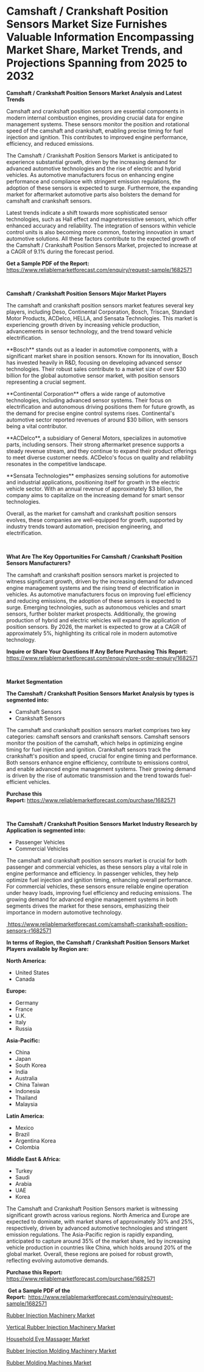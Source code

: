 <p><h1>Camshaft / Crankshaft Position Sensors Market Size Furnishes Valuable Information Encompassing Market Share, Market Trends, and Projections Spanning from 2025 to 2032</h1></p><p><strong>Camshaft / Crankshaft Position Sensors Market Analysis and Latest Trends</strong></p>
<p><p>Camshaft and crankshaft position sensors are essential components in modern internal combustion engines, providing crucial data for engine management systems. These sensors monitor the position and rotational speed of the camshaft and crankshaft, enabling precise timing for fuel injection and ignition. This contributes to improved engine performance, efficiency, and reduced emissions.</p><p>The Camshaft / Crankshaft Position Sensors Market is anticipated to experience substantial growth, driven by the increasing demand for advanced automotive technologies and the rise of electric and hybrid vehicles. As automotive manufacturers focus on enhancing engine performance and compliance with stringent emission regulations, the adoption of these sensors is expected to surge. Furthermore, the expanding market for aftermarket automotive parts also bolsters the demand for camshaft and crankshaft sensors.</p><p>Latest trends indicate a shift towards more sophisticated sensor technologies, such as Hall effect and magnetoresistive sensors, which offer enhanced accuracy and reliability. The integration of sensors within vehicle control units is also becoming more common, fostering innovation in smart automotive solutions. All these factors contribute to the expected growth of the Camshaft / Crankshaft Position Sensors Market, projected to increase at a CAGR of 9.1% during the forecast period.</p></p>
<p><strong>Get a Sample PDF of the Report:&nbsp;</strong> <a href="https://www.reliablemarketforecast.com/enquiry/request-sample/1682571?utm_campaign=1197&utm_medium=2&utm_source=Github&utm_content=ia&utm_term=26032025&utm_id=camshaft-crankshaft-position-sensors">https://www.reliablemarketforecast.com/enquiry/request-sample/1682571</a></p>
<p>&nbsp;</p>
<p><strong>Camshaft / Crankshaft Position Sensors Major Market Players</strong></p>
<p><p>The camshaft and crankshaft position sensors market features several key players, including Deso, Continental Corporation, Bosch, Triscan, Standard Motor Products, ACDelco, HELLA, and Sensata Technologies. This market is experiencing growth driven by increasing vehicle production, advancements in sensor technology, and the trend toward vehicle electrification.</p><p>**Bosch** stands out as a leader in automotive components, with a significant market share in position sensors. Known for its innovation, Bosch has invested heavily in R&D, focusing on developing advanced sensor technologies. Their robust sales contribute to a market size of over $30 billion for the global automotive sensor market, with position sensors representing a crucial segment.</p><p>**Continental Corporation** offers a wide range of automotive technologies, including advanced sensor systems. Their focus on electrification and autonomous driving positions them for future growth, as the demand for precise engine control systems rises. Continental's automotive sector reported revenues of around $30 billion, with sensors being a vital contributor.</p><p>**ACDelco**, a subsidiary of General Motors, specializes in automotive parts, including sensors. Their strong aftermarket presence supports a steady revenue stream, and they continue to expand their product offerings to meet diverse customer needs. ACDelco's focus on quality and reliability resonates in the competitive landscape.</p><p>**Sensata Technologies** emphasizes sensing solutions for automotive and industrial applications, positioning itself for growth in the electric vehicle sector. With an annual revenue of approximately $3 billion, the company aims to capitalize on the increasing demand for smart sensor technologies.</p><p>Overall, as the market for camshaft and crankshaft position sensors evolves, these companies are well-equipped for growth, supported by industry trends toward automation, precision engineering, and electrification.</p></p>
<p>&nbsp;</p>
<p><strong>What Are The Key Opportunities For Camshaft / Crankshaft Position Sensors Manufacturers?</strong></p>
<p><p>The camshaft and crankshaft position sensors market is projected to witness significant growth, driven by the increasing demand for advanced engine management systems and the rising trend of electrification in vehicles. As automotive manufacturers focus on improving fuel efficiency and reducing emissions, the adoption of these sensors is expected to surge. Emerging technologies, such as autonomous vehicles and smart sensors, further bolster market prospects. Additionally, the growing production of hybrid and electric vehicles will expand the application of position sensors. By 2026, the market is expected to grow at a CAGR of approximately 5%, highlighting its critical role in modern automotive technology.</p></p>
<p><strong>Inquire or Share Your Questions If Any Before Purchasing This Report:</strong> <a href="https://www.reliablemarketforecast.com/enquiry/pre-order-enquiry/1682571?utm_campaign=1197&utm_medium=2&utm_source=Github&utm_content=ia&utm_term=26032025&utm_id=camshaft-crankshaft-position-sensors">https://www.reliablemarketforecast.com/enquiry/pre-order-enquiry/1682571</a></p>
<p>&nbsp;</p>
<p><strong>Market Segmentation</strong></p>
<p><strong>The Camshaft / Crankshaft Position Sensors Market Analysis by types is segmented into:</strong></p>
<p><ul><li>Camshaft Sensors</li><li>Crankshaft Sensors</li></ul></p>
<p><p>The camshaft and crankshaft position sensors market comprises two key categories: camshaft sensors and crankshaft sensors. Camshaft sensors monitor the position of the camshaft, which helps in optimizing engine timing for fuel injection and ignition. Crankshaft sensors track the crankshaft's position and speed, crucial for engine timing and performance. Both sensors enhance engine efficiency, contribute to emissions control, and enable advanced engine management systems. Their growing demand is driven by the rise of automatic transmission and the trend towards fuel-efficient vehicles.</p></p>
<p><strong>Purchase this Report:&nbsp;</strong><a href="https://www.reliablemarketforecast.com/purchase/1682571?utm_campaign=1197&utm_medium=2&utm_source=Github&utm_content=ia&utm_term=26032025&utm_id=camshaft-crankshaft-position-sensors">https://www.reliablemarketforecast.com/purchase/1682571</a></p>
<p>&nbsp;</p>
<p><strong>The Camshaft / Crankshaft Position Sensors Market Industry Research by Application is segmented into:</strong></p>
<p><ul><li>Passenger Vehicles</li><li>Commercial Vehicles</li></ul></p>
<p><p>The camshaft and crankshaft position sensors market is crucial for both passenger and commercial vehicles, as these sensors play a vital role in engine performance and efficiency. In passenger vehicles, they help optimize fuel injection and ignition timing, enhancing overall performance. For commercial vehicles, these sensors ensure reliable engine operation under heavy loads, improving fuel efficiency and reducing emissions. The growing demand for advanced engine management systems in both segments drives the market for these sensors, emphasizing their importance in modern automotive technology.</p></p>
<p><a href="https://www.reliablemarketforecast.com/camshaft-crankshaft-position-sensors-r1682571?utm_campaign=1197&utm_medium=2&utm_source=Github&utm_content=ia&utm_term=26032025&utm_id=camshaft-crankshaft-position-sensors">&nbsp;https://www.reliablemarketforecast.com/camshaft-crankshaft-position-sensors-r1682571</a></p>
<p><strong>In terms of Region, the Camshaft / Crankshaft Position Sensors Market Players available by Region are:</strong></p>
<p>
    <p> <strong> North America: </strong>
        <ul>
            <li>United States</li>
            <li>Canada</li>
        </ul>
        </p> 
    <p> <strong> Europe: </strong>
        <ul>
            <li>Germany</li>
            <li>France</li>
            <li>U.K.</li>
            <li>Italy</li>
            <li>Russia</li>
        </ul>
        </p> 
    <p> <strong> Asia-Pacific: </strong>
        <ul>
            <li>China</li>
            <li>Japan</li>
            <li>South Korea</li>
            <li>India</li>
            <li>Australia</li>
            <li>China Taiwan</li>
            <li>Indonesia</li>
            <li>Thailand</li>
            <li>Malaysia</li>
        </ul>
        </p> 
    <p> <strong> Latin America: </strong>
        <ul>
            <li>Mexico</li>
            <li>Brazil</li>
            <li>Argentina Korea</li>
            <li>Colombia</li>
        </ul>
        </p> 
    <p> <strong> Middle East & Africa: </strong>
        <ul>
            <li>Turkey</li>
            <li>Saudi</li>
            <li>Arabia</li>
            <li>UAE</li>
            <li>Korea</li>
        </ul>
    </p>
    </p>
<p><p>The Camshaft and Crankshaft Position Sensors market is witnessing significant growth across various regions. North America and Europe are expected to dominate, with market shares of approximately 30% and 25%, respectively, driven by advanced automotive technologies and stringent emission regulations. The Asia-Pacific region is rapidly expanding, anticipated to capture around 35% of the market share, led by increasing vehicle production in countries like China, which holds around 20% of the global market. Overall, these regions are poised for robust growth, reflecting evolving automotive demands.</p></p>
<p><strong>Purchase this Report: </strong><a href="https://www.reliablemarketforecast.com/purchase/1682571?utm_campaign=1197&utm_medium=2&utm_source=Github&utm_content=ia&utm_term=26032025&utm_id=camshaft-crankshaft-position-sensors">https://www.reliablemarketforecast.com/purchase/1682571</a></p>
<p>&nbsp;<strong>Get a Sample PDF of the Report:&nbsp;&nbsp;</strong><a href="https://www.reliablemarketforecast.com/enquiry/request-sample/1682571?utm_campaign=1197&utm_medium=2&utm_source=Github&utm_content=ia&utm_term=26032025&utm_id=camshaft-crankshaft-position-sensors">https://www.reliablemarketforecast.com/enquiry/request-sample/1682571</a></p>
<p><strong></strong></p>
<p><p><a href="https://github.com/kakeryttri0c/Market-Research-Report-List-1/blob/main/rubber-injection-machinery-market.md?utm_campaign=1197&utm_medium=2&utm_source=Github&utm_content=ia&utm_term=26032025&utm_id=camshaft-crankshaft-position-sensors">Rubber Injection Machinery Market</a></p><p><a href="https://github.com/andulanick3/Market-Research-Report-List-1/blob/main/vertical-rubber-injection-machinery-market.md?utm_campaign=1197&utm_medium=2&utm_source=Github&utm_content=ia&utm_term=26032025&utm_id=camshaft-crankshaft-position-sensors">Vertical Rubber Injection Machinery Market</a></p><p><a href="https://github.com/mgapeak/Market-Research-Report-List-1/blob/main/household-eye-massager-market.md?utm_campaign=1197&utm_medium=2&utm_source=Github&utm_content=ia&utm_term=26032025&utm_id=camshaft-crankshaft-position-sensors">Household Eye Massager Market</a></p><p><a href="https://github.com/BrandonBrown3773/Market-Research-Report-List-1/blob/main/rubber-injection-molding-machinery-market.md?utm_campaign=1197&utm_medium=2&utm_source=Github&utm_content=ia&utm_term=26032025&utm_id=camshaft-crankshaft-position-sensors">Rubber Injection Molding Machinery Market</a></p><p><a href="https://github.com/sleeprudantf/Market-Research-Report-List-1/blob/main/rubber-molding-machines-market.md?utm_campaign=1197&utm_medium=2&utm_source=Github&utm_content=ia&utm_term=26032025&utm_id=camshaft-crankshaft-position-sensors">Rubber Molding Machines Market</a></p></p>